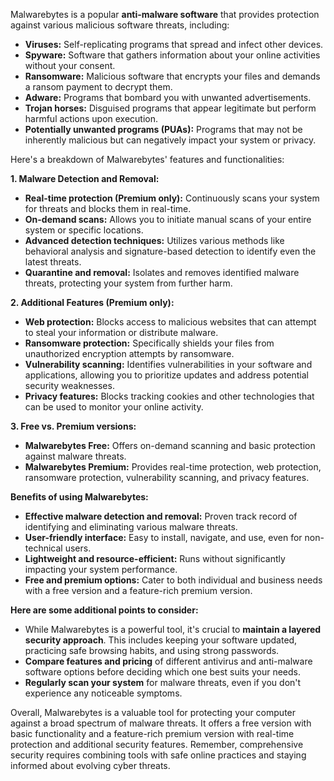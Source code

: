 Malwarebytes is a popular **anti-malware software** that provides protection against various malicious software threats, including:

- **Viruses:** Self-replicating programs that spread and infect other devices.
- **Spyware:** Software that gathers information about your online activities without your consent.
- **Ransomware:** Malicious software that encrypts your files and demands a ransom payment to decrypt them.
- **Adware:** Programs that bombard you with unwanted advertisements.
- **Trojan horses:** Disguised programs that appear legitimate but perform harmful actions upon execution.
- **Potentially unwanted programs (PUAs):** Programs that may not be inherently malicious but can negatively impact your system or privacy.

Here's a breakdown of Malwarebytes' features and functionalities:

**1. Malware Detection and Removal:**

- **Real-time protection (Premium only):** Continuously scans your system for threats and blocks them in real-time.
- **On-demand scans:** Allows you to initiate manual scans of your entire system or specific locations.
- **Advanced detection techniques:** Utilizes various methods like behavioral analysis and signature-based detection to identify even the latest threats.
- **Quarantine and removal:** Isolates and removes identified malware threats, protecting your system from further harm.

**2. Additional Features (Premium only):**

- **Web protection:** Blocks access to malicious websites that can attempt to steal your information or distribute malware.
- **Ransomware protection:** Specifically shields your files from unauthorized encryption attempts by ransomware.
- **Vulnerability scanning:** Identifies vulnerabilities in your software and applications, allowing you to prioritize updates and address potential security weaknesses.
- **Privacy features:** Blocks tracking cookies and other technologies that can be used to monitor your online activity.

**3. Free vs. Premium versions:**

- **Malwarebytes Free:** Offers on-demand scanning and basic protection against malware threats.
- **Malwarebytes Premium:** Provides real-time protection, web protection, ransomware protection, vulnerability scanning, and privacy features.

**Benefits of using Malwarebytes:**

- **Effective malware detection and removal:** Proven track record of identifying and eliminating various malware threats.
- **User-friendly interface:** Easy to install, navigate, and use, even for non-technical users.
- **Lightweight and resource-efficient:** Runs without significantly impacting your system performance.
- **Free and premium options:** Cater to both individual and business needs with a free version and a feature-rich premium version.

**Here are some additional points to consider:**

- While Malwarebytes is a powerful tool, it's crucial to **maintain a layered security approach**. This includes keeping your software updated, practicing safe browsing habits, and using strong passwords.
- **Compare features and pricing** of different antivirus and anti-malware software options before deciding which one best suits your needs.
- **Regularly scan your system** for malware threats, even if you don't experience any noticeable symptoms.

Overall, Malwarebytes is a valuable tool for protecting your computer against a broad spectrum of malware threats. It offers a free version with basic functionality and a feature-rich premium version with real-time protection and additional security features. Remember, comprehensive security requires combining tools with safe online practices and staying informed about evolving cyber threats.